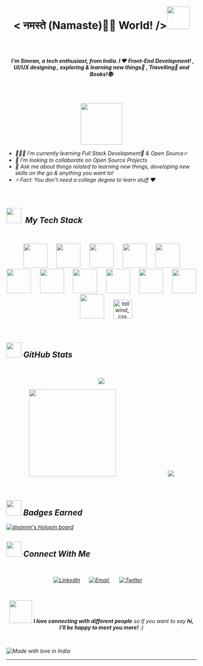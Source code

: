 <h1 align="center"> < नमस्ते (Namaste)🙏🏻 World! /><img src="https://media.giphy.com/media/Z96Ax1zh5aSsHczGve/giphy.gif" width="60" margin-top="50px"></h1>
<br><br>
<p align="center">
 <b><i>&nbsp;&nbsp;I'm Simran, a tech enthusiast, from India. I ❤️ Front-End Development! , UI/UX designing , exploring & learning new things🌈 , Travelling💞 and Books!📚 <i></b>
 </p>
<br><br>

  <p align='center'>
<img  src="https://media.giphy.com/media/AXtFMwP1ZvjZSBtmGk/giphy.gif" width="110">
  </p>
 
- 👩🏻‍💻 I’m currently learning Full Stack Development💫 & Open Source🔥
- 🤝 I’m looking to collaborate on Open Source Projects
- 💬 Ask me about things related to learning new things, developing new skills on the go & anything you want to!
- ⚡️ Fact: You don't need a college degree to learn stuff ♥︎
<br>

<h2><img src="https://media.giphy.com/media/WUlplcMpOCEmTGBtBW/giphy.gif" width="40">&nbsp; My Tech Stack</h2>
<br>

 <p align="center">
&nbsp;&nbsp;&nbsp;&nbsp;&nbsp;&nbsp;<img height="64px" src="https://cdn.svgporn.com/logos/html-5.svg">&nbsp;&nbsp;&nbsp;&nbsp;&nbsp;&nbsp;<img height="64px" src="https://cdn.svgporn.com/logos/css-3.svg">&nbsp;&nbsp;&nbsp;&nbsp;&nbsp;&nbsp;<img height="64px" src="https://cdn.svgporn.com/logos/javascript.svg">&nbsp;&nbsp;&nbsp;&nbsp;&nbsp;&nbsp;<img height="64px" src="https://cdn.svgporn.com/logos/bootstrap.svg">&nbsp;&nbsp;&nbsp;&nbsp;&nbsp;&nbsp;<img height="64px" src="https://cdn.svgporn.com/logos/react.svg">&nbsp;&nbsp;&nbsp;&nbsp;&nbsp;&nbsp;<img height="64px" src="https://cdn.svgporn.com/logos/redux.svg">&nbsp;&nbsp;&nbsp;&nbsp;&nbsp;&nbsp;<img height="64px" src="https://cdn.svgporn.com/logos/nodejs.svg">&nbsp;&nbsp;&nbsp;&nbsp;&nbsp;&nbsp;<img height="64px" src="https://cdn.svgporn.com/logos/java.svg">&nbsp;&nbsp;&nbsp;&nbsp;&nbsp;&nbsp;<img height="64px" src="https://cdn.svgporn.com/logos/c.svg">&nbsp;&nbsp;&nbsp;&nbsp;&nbsp;&nbsp;<img height="64px" src="https://cdn.svgporn.com/logos/git-icon.svg">&nbsp;&nbsp;&nbsp;&nbsp;&nbsp;&nbsp;<img height="64px" src="https://cdn.svgporn.com/logos/github-icon.svg">&nbsp;&nbsp;&nbsp;&nbsp;&nbsp;&nbsp;<img height="64px" src="https://cdn.svgporn.com/logos/visual-studio-code.svg">&nbsp;&nbsp;&nbsp;&nbsp;&nbsp;&nbsp;<img width="50" height="50" src="https://img.icons8.com/color/50/tailwind_css.png" alt="tailwind_css"/>
 </p>
 <br>
  
 <h2><img src="https://media.giphy.com/media/GSGVeNcZdkMxO/giphy.gif" width="40">&nbsp;GitHub Stats</h2>
 <br>
 
 <p align="center">
 <img  src="https://github-readme-stats.vercel.app/api?username=simransia&show_icons=true">
 </p>
  
  <p align="center">
  <img  src="https://media.giphy.com/media/paTz7UZbPfTZFRYnnB/giphy.gif" width="230"> &nbsp;&nbsp;&nbsp;&nbsp;&nbsp;&nbsp;&nbsp;&nbsp;&nbsp;&nbsp;&nbsp;&nbsp;&nbsp;&nbsp;&nbsp;&nbsp;&nbsp;&nbsp;&nbsp;&nbsp;&nbsp;&nbsp;&nbsp;&nbsp;&nbsp;&nbsp;&nbsp;&nbsp;&nbsp;&nbsp;&nbsp;&nbsp;&nbsp;
  <img src="https://github-readme-stats.vercel.app/api/top-langs/?username=simransia&layout=compact">
  </p>
  <br>
  
   <h2><img src="https://media.giphy.com/media/lKPNYHG8cBkJCEwPlN/giphy.gif" width="40">&nbsp;Badges Earned</h2>
  
  [![@simmi's Holopin board](https://holopin.me/simmi)](https://holopin.io/@simmi)

  <h2><img src="https://media.giphy.com/media/J4I1yCJJa37HkWjgoE/giphy.gif" width="40">&nbsp;Connect With Me </h2>
  <br>
   
  <p align="center">
  <a href="https://www.linkedin.com/in/simran-chaurasia-003"><img alt="LinkedIn" src="https://img.shields.io/badge/LinkedIn-SIMRAN%20CHAURASIA-blue?style=flat-    square&logo=linkedin"></a>&nbsp;&nbsp;&nbsp;&nbsp;&nbsp;
  <a href="mailto:simransia07@gmail.com"><img alt="Email" src="https://img.shields.io/badge/Email-simransia07gmail.com-red?style=flat-square&logo=gmail">      </a>&nbsp;&nbsp;&nbsp;&nbsp;&nbsp;
<a href="https://twitter.com/simransia07"><img alt="Twitter" src="https://img.shields.io/badge/Twitter-@simransia07-deepskyblue?style=flat-square&logo=twitter"></a>&nbsp;&nbsp;&nbsp;&nbsp;&nbsp;
</p>
<br>
 
<p align="center"><img src="https://media.giphy.com/media/LnQjpWaON8nhr21vNW/giphy.gif" width="60"> <em><b>I love connecting with different people</b> so if you want to say <b>hi, I'll be happy to meet you more!</b> :)</em></p>
<br>
  
  
   ![Made with love in India](https://madewithlove.now.sh/in?heart=true&template=for-the-badge")
  
---
